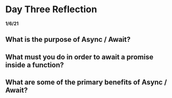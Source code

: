 # Day Three Reflection
__1/6/21__

## What is the purpose of Async / Await?

## What must you do in order to await a promise inside a function?

## What are some of the primary benefits of Async / Await?